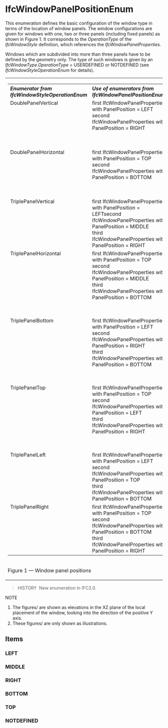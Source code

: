 # IfcWindowPanelPositionEnum

This enumeration defines the basic configuration of the window type in terms of the location of window panels. The window configurations are given for windows with one, two or three panels (including fixed panels) as shown in Figure 1. It corresponds to the _OperationType_ of the _IfcWindowStyle_ definition, which references the _IfcWindowPanelProperties_.

Windows which are subdivided into more than three panels have to be defined by the geometry only. The type of such windows is given by an _IfcWindowType.OperationType_ = USERDEFINED or NOTDEFINED (see _IfcWindowStyleOperationEnum_ for details).

<table><tr><td>
 <table class="gridtable"> 
	<tr valign="top"> 
	  <th width="30%" valign="top" align="left"><i>Enumerator from IfcWindowStyleOperationEnum</i></th> 
	  <th width="30%" valign="top" align="left"><i>Use of enumerators from IfcWindowPanelPositionEnum</i></th> 
	  <th width="23%" valign="top" align="left"><i>Figure</i></th> 
	</tr> 
	<tr valign="top"> 
	  <td width="30%" valign="top" align="left">DoublePanelVertical</td> 
	  <td width="30%" valign="top" align="left">first
		 IfcWindowPanelProperties with PanelPosition = LEFT<br>second
		 IfcWindowPanelProperties with PanelPosition = RIGHT</td> 
	  <td width="23%" valign="top" align="left"><img src="../../../../figures/ifcwindowpanelpositionenum-fig01.gif" width="152" height="151" border="0"></td> 
	</tr> 
	<tr valign="top"> 
	  <td width="30%" valign="top" align="left">DoublePanelHorizontal</td> 
	  <td width="30%" valign="top" align="left">first
		 IfcWindowPanelProperties with PanelPosition = TOP<br>second
		 IfcWindowPanelProperties with PanelPosition = BOTTOM</td> 
	  <td width="23%" valign="top" align="left"><img src="../../../../figures/ifcwindowpanelpositionenum-fig02.gif" width="152" height="151" border="0"></td> 
	</tr> 
	<tr valign="top"> 
	  <td width="30%" valign="top" align="left">TriplePanelVertical</td> 
	  <td width="30%" valign="top" align="left">first
		 IfcWindowPanelProperties with PanelPosition = LEFT<be>second
		 IfcWindowPanelProperties with PanelPosition = MIDDLE<br>third
		 IfcWindowPanelProperties with PanelPosition = RIGHT</be></td> 
	  <td width="23%" valign="top" align="left"><img src="../../../../figures/ifcwindowpanelpositionenum-fig03.gif" width="209" height="152" border="0"></td> 
	</tr> 
	<tr valign="top"> 
	  <td width="30%" valign="top" align="left">TriplePanelHorizontal </td> 
	  <td width="30%" valign="top" align="left">first
		 IfcWindowPanelProperties with PanelPosition = TOP<br>second
		 IfcWindowPanelProperties with PanelPosition = MIDDLE<br>third
		 IfcWindowPanelProperties with PanelPosition = BOTTOM</td> 
	  <td width="23%" valign="top" align="left"><img src="../../../../figures/ifcwindowpanelpositionenum-fig04.gif" width="151" height="208" border="0"></td> 
	</tr> 
	<tr valign="top"> 
	  <td width="30%" valign="top" align="left">TriplePanelBottom</td> 
	  <td width="30%" valign="top" align="left">first
		 IfcWindowPanelProperties with PanelPosition = LEFT<br>second
		 IfcWindowPanelProperties with PanelPosition = RIGHT<br>third
		 IfcWindowPanelProperties with PanelPosition = BOTTOM</td> 
	  <td width="23%" valign="top" align="left"><img src="../../../../figures/ifcwindowpanelpositionenum-fig05.gif" width="151" height="208" border="0"></td> 
	</tr> 
	<tr valign="top"> 
	  <td width="30%" valign="top" align="left">TriplePanelTop</td> 
	  <td width="30%" valign="top" align="left">first
		 IfcWindowPanelProperties with PanelPosition = TOP<br>second
		 IfcWindowPanelProperties with PanelPosition = LEFT<br>third
		 IfcWindowPanelProperties with PanelPosition = RIGHT</td> 
	  <td width="23%" valign="top" align="left"><img src="../../../../figures/ifcwindowpanelpositionenum-fig06.gif" width="151" height="208" border="0"></td> 
	</tr> 
	<tr valign="top"> 
	  <td width="30%" valign="top" align="left">TriplePanelLeft</td> 
	  <td width="30%" valign="top" align="left">first
		 IfcWindowPanelProperties with PanelPosition = LEFT<br>second
		 IfcWindowPanelProperties with PanelPosition = TOP<br>third
		 IfcWindowPanelProperties with PanelPosition = BOTTOM</td> 
	  <td width="23%" valign="top" align="left"><img src="../../../../figures/ifcwindowpanelpositionenum-fig07.gif" width="209" height="152" border="0"></td> 
	</tr> 
	<tr valign="top"> 
	  <td width="30%" valign="top" align="left">TriplePanelRight</td> 
	  <td width="30%" valign="top" align="left">first
		 IfcWindowPanelProperties with PanelPosition = TOP<br>second
		 IfcWindowPanelProperties with PanelPosition = BOTTOM<br>third
		 IfcWindowPanelProperties with PanelPosition = RIGHT</td> 
	  <td width="23%" valign="top" align="left"><img src="../../../../figures/ifcwindowpanelpositionenum-fig08.gif" width="209" height="152" border="0"></td> 
	</tr> 
 </table> 
</td></tr>
<tr><td><p class="figure">Figure 1 &mdash; Window panel positions</p></td></tr>
</table>

> HISTORY&nbsp; New enumeration in IFC2.0.

NOTE

1. The figures/ are shown as elevations in the XZ plane of the local placement of the window, looking into the direction of the positive Y axis.
2. These figures/ are only shown as illustrations.

## Items

### LEFT


### MIDDLE


### RIGHT


### BOTTOM


### TOP


### NOTDEFINED

